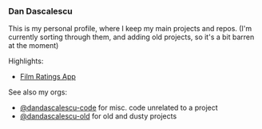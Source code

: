 ### Dan Dascalescu

This is my personal profile, where I keep my main projects and repos. (I'm currently sorting through them, and adding old projects, so it's a bit barren at the moment)  
  
Highlights:
 - [Film Ratings App](https://github.com/ddascalescu/app-film-ratings)

See also my orgs:
 - [@dandascalescu-code](https://github.com/dandascalescu-code) for misc. code unrelated to a project
 - [@dandascalescu-old](https://github.com/dandascalescu-old)  for old and dusty projects
